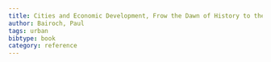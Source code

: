 ```yaml
---
title: Cities and Economic Development, Frow the Dawn of History to the Present
author: Bairoch, Paul
tags: urban
bibtype: book
category: reference
---
```

